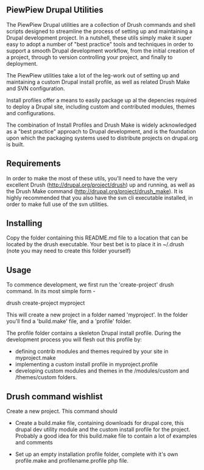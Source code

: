PiewPiew Drupal Utilities
-------------------------
The PiewPiew Drupal utilities are a collection of Drush commands and shell
scripts designed to streamline the process of setting up and maintaining a
Drupal development project. In a nutshell, these utils simply make it super
easy to adopt a number of "best practice" tools and techniques in order to 
support a smooth Drupal development workflow, from the initial creation of a
project, through to version controlling your project, and finally to 
deployment.

The PiewPiew utilities take a lot of the leg-work out of setting up and 
maintaining a custom Drupal install profile, as well as related Drush Make
and SVN configuration. 

Install profiles offer a means to easily package up al the depencies required to deploy a Drupal site, including custom and contributed modules, themes and configurations. 

The  combination of Install Profiles and Drush Make is widely acknowledged 
as a "best practice" approach to Drupal development, and is the foundation 
upon which the packaging systems used to distribute projects on drupal.org is
built.

Requirements
------------
In order to make the most of these utils, you'll need to have the very
excellent Drush (http://drupal.org/project/drush) up and running, as well as 
the Drush Make command (http://drupal.org/project/drush_make). It is highly
recommended that you also have the svn cli executable installed, in order to
make full use of the svn utilities.

Installing
----------
Copy the folder containing this README.md file to a location that can be 
located by the drush executable. Your best bet is to place it in ~/.drush 
(note you may need to create this folder yourself)

Usage
-----

To commence development, we first run the 'create-project' drush command. In
its most simple form - 

  drush create-project myproject

This will create a new project in a folder named 'myproject'. In the folder
you'll find a 'build.make' file, and a 'profile' folder.

The profile folder contains a skeleton Drupal install profile. During the 
development process you will flesh out this profile by:

- defining contrib modules and themes required by your site in myproject.make
- implementing a custom install profile in myproject.profile
- developing custom modules and themes in the /modules/custom and 
  /themes/custom folders.



Drush command wishlist
----------------------

Create a new project. This command should

- Create a build.make file, containing downloads for drupal core, this drupal 
  dev utility module and the custom install profile for the project. Probably 
  a good idea for this build.make file to contain a lot of examples and 
  comments
  
- Set up an empty installation profile folder, complete with it's own 
  profile.make and profilename.profile php file.